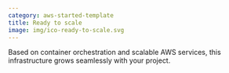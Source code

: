 ```yaml
---
category: aws-started-template
title: Ready to scale
image: img/ico-ready-to-scale.svg
---
```


Based on container orchestration and scalable AWS services,
this infrastructure grows seamlessly with your project.
